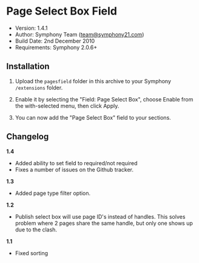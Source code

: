# Page Select Box Field

- Version: 1.4.1
- Author: Symphony Team (team@symphony21.com)
- Build Date: 2nd December 2010
- Requirements: Symphony 2.0.6+


## Installation

1. Upload the `pagesfield` folder in this archive to your Symphony `/extensions` folder.

2. Enable it by selecting the "Field: Page Select Box", choose Enable from the with-selected menu, then click Apply.

3. You can now add the "Page Select Box" field to your sections.


## Changelog

**1.4**

- Added ability to set field to required/not required
- Fixes a number of issues on the Github tracker.

**1.3**

- Added page type filter option.

**1.2**

- Publish select box will use page ID's instead of handles. This solves problem where 2 pages share the same handle, but only one shows up due to the clash.

**1.1**

- Fixed sorting